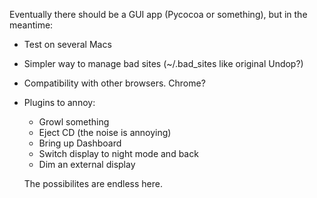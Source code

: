 Eventually there should be a GUI app (Pycocoa or something), but in the meantime:

- Test on several Macs
- Simpler way to manage bad sites (~/.bad_sites like original Undop?)
- Compatibility with other browsers. Chrome?
- Plugins to annoy:
  - Growl something
  - Eject CD (the noise is annoying)
  - Bring up Dashboard
  - Switch display to night mode and back
  - Dim an external display

  The possibilites are endless here.